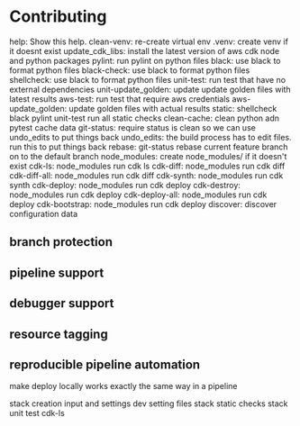 # Contributing
help:  Show this help.
clean-venv:  re-create virtual env
.venv:  create venv if it doesnt exist
update_cdk_libs:  install the latest version of aws cdk node and python packages
pylint:  run pylint on python files
black:  use black to format python files
black-check:  use black to format python files
shellcheck:  use black to format python files
unit-test:  run test that have no external dependencies
unit-update_golden:  update update golden files with latest results
aws-test:  run test that require aws credentials
aws-update_golden:  update golden files with actual results
static: shellcheck black pylint unit-test  run all static checks
clean-cache:  clean python adn pytest cache data
git-status:  require status is clean so we can use undo_edits to put things back
undo_edits:  the build process has to edit files. run this to put things back
rebase: git-status  rebase current feature branch on to the default branch
node_modules:  create node_modules/ if it doesn't exist
cdk-ls: node_modules   run cdk ls
cdk-diff: node_modules   run cdk diff
cdk-diff-all: node_modules   run cdk diff
cdk-synth: node_modules   run cdk synth
cdk-deploy: node_modules   run cdk deploy
cdk-destroy: node_modules   run cdk deploy
cdk-deploy-all: node_modules   run cdk deploy
cdk-bootstrap: node_modules   run cdk deploy
discover:  discover configuration data

## branch protection


## pipeline support


## debugger support

## resource tagging

## reproducible pipeline automation 
make deploy locally works exactly the same way in a pipeline



stack  creation
input and settings
dev setting files
stack
static checks
stack unit test
cdk-ls



